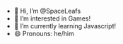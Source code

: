- 👋 Hi, I’m @SpaceLeafs
- 👀 I’m interested in Games!
- 🌱 I’m currently learning Javascript!
- 😄 Pronouns: he/him

